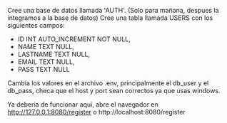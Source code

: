 Cree una base de datos llamada 'AUTH'. (Solo para mañana, despues la integramos a la base de datos)
Cree una tabla llamada USERS con los siguientes campos:
  - ID INT AUTO_INCREMENT NOT NULL,
  - NAME TEXT NULL,
  - LASTNAME TEXT NULL,
  - EMAIL TEXT NULL,
  - PASS TEXT NULL

Cambia los valores en el archivo .env, principalmente el db_user y el db_pass, checa que el host y port sean correctos ya que usas windows.

Ya deberia de funcionar aqui, abre el navegador en http://127.0.0.1:8080/register o http://localhost:8080/register
